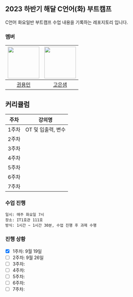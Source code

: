 ## 2023 하반기 해달 C언어(화) 부트캠프

C언어 화요일반 부트캠프 수업 내용을 기록하는 레포지토리 입니다.

### 멤버

| <img src="https://github.com/rnjs5540.png" width="100px"> | <img src="https://github.com/Koeunsaem.png" width="100px"> |
| :-------------------------------------------------------: | :-------------------------------------------------------: |
|           [권용민](https://github.com/rnjs5540)           |           [고은샘](https://github.com/Koeunsaem)           |

## 커리큘럼

| 주차  |     강의명     |
| :---: | :------------: |
| 1주차 |  OT 및 입출력, 변수  |
| 2주차 |  |
| 3주차 |
| 4주차 |
| 5주차 |
| 6주차 |
| 7주차 |

### 수업 진행

```
일시: 매주 화요일 7시
장소: IT1호관 111호
방식: 1시간 ~ 1시간 30분, 수업 진행 후 과제 수행
```

### 진행 상황

-   [x] 1주차: 9월 19일
-   [ ] 2주차: 9월 26일
-   [ ] 3주차:
-   [ ] 4주차:
-   [ ] 5주차:
-   [ ] 6주차:
-   [ ] 7주차:
